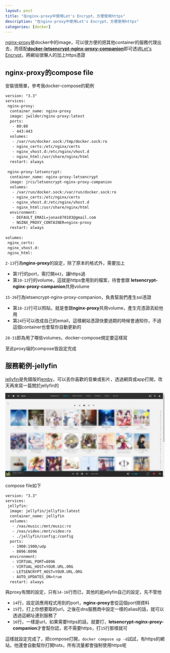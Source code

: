 ```yaml
---
layout: post
title: "在nginx-proxy中使用Let's Encrypt，方便使用https"
description: "在nginx-proxy中使用Let's Encrypt，方便使用https"
categories: [docker]
---
```


[nginx-proxy](https://github.com/nginx-proxy/nginx-proxy)是docker中的image，可以很方便的把其他container的服務代理出去，而搭配[**docker-letsencrypt-nginx-proxy-companion**](https://github.com/nginx-proxy/docker-letsencrypt-nginx-proxy-companion)即可透過[Let's Encrypt](https://letsencrypt.org/)，將網站很懶人的加上https憑證

<!--more-->

## nginx-proxy的compose file
安裝很簡單，參考我docker-compose的範例

<pre class="language-yml line-numbers"><code>version: "3.3"
services:
 nginx-proxy:
  container_name: nginx-proxy
  image: jwilder/nginx-proxy:latest
  ports:
   - 80:80
   - 443:443
  volumes:
   - /var/run/docker.sock:/tmp/docker.sock:ro
   - nginx_certs:/etc/nginx/certs 
   - nginx_vhost.d:/etc/nginx/vhost.d
   - nginx_html:/usr/share/nginx/html
  restart: always
 
 nginx-proxy-letsencrypt:
  container_name: nginx-proxy-letsencrypt
  image: jrcs/letsencrypt-nginx-proxy-companion
  volumes:
   - /var/run/docker.sock:/var/run/docker.sock:ro
   - nginx_certs:/etc/nginx/certs
   - nginx_vhost.d:/etc/nginx/vhost.d
   - nginx_html:/usr/share/nginx/html
  environment:
   - DEFAULT_EMAIL=jonas870103@gmail.com
   - NGINX_PROXY_CONTAINER=nginx-proxy
  restart: always

volumes:
 nginx_certs:
 nginx_vhost.d:
 nginx_html:</code></pre>

`2-13`行為**nginx-proxy**的設定，除了原本的格式外，需要加上
* 第`7`行的port，需打開`443`，讓https過
* 第`10-12`行的volume，這就是https會用到的檔案，待會會跟 **letsencrypt-nginx-proxy-companion**共用volume

`15-26`行為letsencrypt-nginx-proxy-companion，負責幫我們產生ssl憑證
* 第`18-22`行可以照貼，就是會跟**nginx-proxy**共用volume，產生完憑證丟給他用
* 第`24`行可以改成自己的email，這樣網站憑證快要過期的時候會通知你，不過這個container也會幫你自動更新的

`28-31`即為用了哪些volumes，docker-compose規定要這樣寫

至此proxy端的compose皆設定完成

## 服務範例-jellyfin

[jellyfin](https://jellyfin.org/)是免錢版的[emby](https://emby.media/)，可以丟你喜歡的音樂或影片，透過網頁或app打開，改天再來寫一篇關於jellyfin的

![01](/attachments/2020-07-12-nginx-proxy-letsencrypt-in-docker/01.jpg)

compose file如下
<pre class="language-none line-numbers"><code>version: "3.3"
services:
 jellyfin:
  image: jellyfin/jellyfin:latest
  container_name: jellyfin
  volumes:
   - /nas/music:/mnt/music:ro
   - /nas/video:/mnt/video:ro
   - ./jellyfin/config:/config
  ports:
   - 1900:1900/udp
   - 8096:8096
  environment:
   - VIRTUAL_PORT=8096
   - VIRTUAL_HOST=YOUR.URL.ORG
   - LETSENCRYPT_HOST=YOUR.URL.ORG
   - AUTO_UPDATES_ON=true
  restart: always</code></pre>

與proxy有關的設定，只有`14-16`行而已，其他的是jellyfin自己的設定，先不管他
* `14`行，設定該應用程式用到的port，**nginx-proxy**會從這個port撈資料
* `15`行，打上你想要取的url，之後在dns服務商中設定一樣的alias的話，就可以透過這網址連到服務了
* `16`行，一樣是url，如果需要https的話，就要打，**letsencrypt-nginx-proxy-companion**才會幫你認，若不需要https，打`15`行那樣就可

這樣就設定完成了，把compose打開，`docker compose up -d`試試，有https的網站，他還會自動幫你打開hsts，所有流量都會強制使用https呢